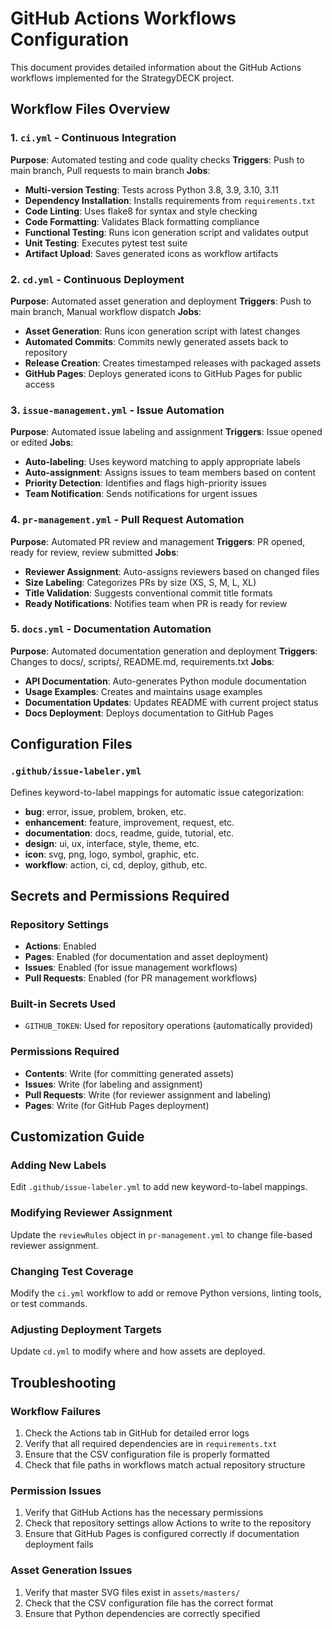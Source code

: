 # GitHub Actions Workflows Configuration

This document provides detailed information about the GitHub Actions workflows implemented for the StrategyDECK project.

## Workflow Files Overview

### 1. `ci.yml` - Continuous Integration
**Purpose**: Automated testing and code quality checks
**Triggers**: Push to main branch, Pull requests to main branch
**Jobs**:
- **Multi-version Testing**: Tests across Python 3.8, 3.9, 3.10, 3.11
- **Dependency Installation**: Installs requirements from `requirements.txt`
- **Code Linting**: Uses flake8 for syntax and style checking
- **Code Formatting**: Validates Black formatting compliance
- **Functional Testing**: Runs icon generation script and validates output
- **Unit Testing**: Executes pytest test suite
- **Artifact Upload**: Saves generated icons as workflow artifacts

### 2. `cd.yml` - Continuous Deployment
**Purpose**: Automated asset generation and deployment
**Triggers**: Push to main branch, Manual workflow dispatch
**Jobs**:
- **Asset Generation**: Runs icon generation script with latest changes
- **Automated Commits**: Commits newly generated assets back to repository
- **Release Creation**: Creates timestamped releases with packaged assets
- **GitHub Pages**: Deploys generated icons to GitHub Pages for public access

### 3. `issue-management.yml` - Issue Automation
**Purpose**: Automated issue labeling and assignment
**Triggers**: Issue opened or edited
**Jobs**:
- **Auto-labeling**: Uses keyword matching to apply appropriate labels
- **Auto-assignment**: Assigns issues to team members based on content
- **Priority Detection**: Identifies and flags high-priority issues
- **Team Notification**: Sends notifications for urgent issues

### 4. `pr-management.yml` - Pull Request Automation
**Purpose**: Automated PR review and management
**Triggers**: PR opened, ready for review, review submitted
**Jobs**:
- **Reviewer Assignment**: Auto-assigns reviewers based on changed files
- **Size Labeling**: Categorizes PRs by size (XS, S, M, L, XL)
- **Title Validation**: Suggests conventional commit title formats
- **Ready Notifications**: Notifies team when PR is ready for review

### 5. `docs.yml` - Documentation Automation
**Purpose**: Automated documentation generation and deployment
**Triggers**: Changes to docs/, scripts/, README.md, requirements.txt
**Jobs**:
- **API Documentation**: Auto-generates Python module documentation
- **Usage Examples**: Creates and maintains usage examples
- **Documentation Updates**: Updates README with current project status
- **Docs Deployment**: Deploys documentation to GitHub Pages

## Configuration Files

### `.github/issue-labeler.yml`
Defines keyword-to-label mappings for automatic issue categorization:
- **bug**: error, issue, problem, broken, etc.
- **enhancement**: feature, improvement, request, etc.
- **documentation**: docs, readme, guide, tutorial, etc.
- **design**: ui, ux, interface, style, theme, etc.
- **icon**: svg, png, logo, symbol, graphic, etc.
- **workflow**: action, ci, cd, deploy, github, etc.

## Secrets and Permissions Required

### Repository Settings
- **Actions**: Enabled
- **Pages**: Enabled (for documentation and asset deployment)
- **Issues**: Enabled (for issue management workflows)
- **Pull Requests**: Enabled (for PR management workflows)

### Built-in Secrets Used
- `GITHUB_TOKEN`: Used for repository operations (automatically provided)

### Permissions Required
- **Contents**: Write (for committing generated assets)
- **Issues**: Write (for labeling and assignment)
- **Pull Requests**: Write (for reviewer assignment and labeling)
- **Pages**: Write (for GitHub Pages deployment)

## Customization Guide

### Adding New Labels
Edit `.github/issue-labeler.yml` to add new keyword-to-label mappings.

### Modifying Reviewer Assignment
Update the `reviewRules` object in `pr-management.yml` to change file-based reviewer assignment.

### Changing Test Coverage
Modify the `ci.yml` workflow to add or remove Python versions, linting tools, or test commands.

### Adjusting Deployment Targets
Update `cd.yml` to modify where and how assets are deployed.

## Troubleshooting

### Workflow Failures
1. Check the Actions tab in GitHub for detailed error logs
2. Verify that all required dependencies are in `requirements.txt`
3. Ensure that the CSV configuration file is properly formatted
4. Check that file paths in workflows match actual repository structure

### Permission Issues
1. Verify that GitHub Actions has the necessary permissions
2. Check that repository settings allow Actions to write to the repository
3. Ensure that GitHub Pages is configured correctly if documentation deployment fails

### Asset Generation Issues
1. Verify that master SVG files exist in `assets/masters/`
2. Check that the CSV configuration file has the correct format
3. Ensure that Python dependencies are correctly specified